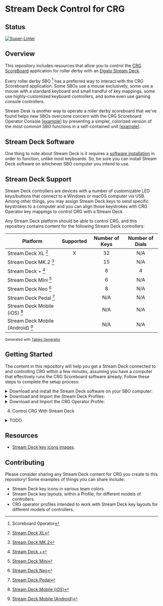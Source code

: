 # Stream Deck Control for CRG

## Status

[![Super-Linter](https://github.com/rcrderby/crg-streamdeck/actions/workflows/lint-files.yml/badge.svg)](https://github.com/marketplace/actions/super-linter)

## Overview

This repository includes resources that allow you to control the [CRG ScoreBoard](https://github.com/rollerderby/scoreboard "CRG ScoreBoard Git Repository") application for roller derby with an [Elgato Stream Deck](https://www.elgato.com/us/en/s/welcome-to-stream-deck "Elgato Stream Deck").

Every roller derby SBO [^1] has a preferred way to interact with the CRG Scoreboard application.  Some SBOs use a mouse exclusively, some use a mouse with a standard keyboard and small handful of key mappings, some use highly-customized keyboard controllers, and some even use gaming console controllers.

Stream Desk is another way to operate a roller derby scoreboard that we've found helps new SBOs overcome concern with the CRG Scoreboard Operator Console \[[example](/docs/images/crg/crg-operator-console-example.png "CRG Scoreboard Operator Console Example Image")\] by presenting a simpler, colorized version of the most common SBO functions in a self-contained unit \[[example](/docs/images/stream-deck/32-button-profiles/stream-deck-32-black-vs-white-page-1.png "Stream Deck Example Image")\].

## Stream Deck Software

One thing to note about Stream Deck is it requires a [software installation](https://www.elgato.com/us/en/s/downloads "Stream Deck Software Downloads") in order to function, unlike most keyboards.  So, be sure you can install Stream Deck software on whichever SBO computer you intend to use.

## Stream Deck Support

Stream Deck controllers are devices with a number of customizable LED keys/buttons that connect to a Windows or macOS computer via USB.  Among other things, you may assign Stream Deck keys to send specific keystrokes to a computer and you can align those keystrokes with CRG Operator key mappings to control CRG with a Stream Deck.

Any Stream Deck platform should be able to control CRG, and this repository contains content for the following Stream Deck controllers:

|            **Platform**           | **Supported** | **Number of Keys** | **Number of Dials** |
|---------------------------------- |:-------------:|:------------------:|:-------------------:|
| Stream Deck XL [^2]               |       X       |         32         |         N/A         |
| Stream Deck MK.2 [^3]             |               |         15         |         N/A         |
| Stream Deck + [^4]                |               |          8         |          4          |
| Stream Deck Mini [^5]             |               |          6         |         N/A         |
| Stream Deck Neo [^6]              |               |          8         |         N/A         |
| Stream Deck Pedal [^7]            |               |         N/A        |         N/A         |
| Stream Deck Mobile (iOS) [^8]     |               |         N/A        |         N/A         |
| Stream Deck Mobile (Android) [^9] |               |         N/A        |         N/A         |

<sub>Generated with [Tables Generator](https://www.tablesgenerator.com/markdown_tables "Tables Generator")</sub>

## Getting Started

The content in this repository will help you get a Stream Deck connected to and controlling CRG within a few minutes, assuming you have a computer that effectively runs the CRG Scoreboard software already.  Follow these steps to complete the setup process:

<details>
  <summary>
    Download and install the Stream Deck software on your SBO computer:
  </summary>

  The Stream Deck software allows your computer to recognize and interact with a [Stream Deck controller](#stream-deck-support "Stream Deck Controller Platforms").  You must install the Stream Deck software before for your Stream Deck controller to function.

  1. Open a web browser on your SBO computer and navigate to [Elgato Software Downloads](https://www.elgato.com/us/en/s/downloads "Elgato Software Downloads").

  2. Locate and download the `Stream Deck` software for macOS or Windows to your SBO computer.

  3. Install the Stream Deck software on your SBO computer.

</details>

<details>
  <summary>
    Download and Import the Stream Deck Profiles:
  </summary>

  Once you have the Stream Deck software installed on your SBO computer, you can download and install the Stream Deck Profiles for CRG in this repository.  These Stream Deck Profiles contain the key icons and key mapping configurations necessary to work with the CRG Operator Profile, and its keyboard mappings, that you will import in the next step.
  
  1. Use your web browser to navigate to the [`streamdeck-profiles` directory](/streamdeck-profiles "Stream Deck Profiles directory") of this repository where you will find the available Stream Deck Profiles for CRG.
  2. Download the appropriate Stream Deck Profiles to your SBO computer, and note there are different Profiles for macOS and Windows because the Stream Deck Software key mappings do not work across platforms.

  3. Open the Stream Deck Software configuration window and click the gear icon in the top menu to access the Stream Deck `Preferences` window \[[example](/docs/images/stream-deck/preferences/streamdeck-preferences.png "Stream Deck Preferences Window")\].

  4. Click on the `Profiles` tab, click to expand the action menu, and click `Import...` \[[example](/docs/images/stream-deck/preferences/streamdeck-import-profile.png "Stream Deck Import Profile")\].

  5. Select and import the applicable Stream Deck Profiles that you downloaded to your SBO computer.

  6. Close the `Preferences` Windows and review the profiles you imported:

- [Black vs. White page 1 example](/docs/images/stream-deck/32-button-profiles/stream-deck-32-black-vs-white-page-1.png "Black vs. White page 1 example")

- [Black vs. White page 2 example](/docs/images/stream-deck/32-button-profiles/stream-deck-32-black-vs-white-page-2.png "Black vs. White page 2 example")

- [White vs. Black page 1 example](/docs/images/stream-deck/32-button-profiles/stream-deck-32-white-vs-black-page-1.png "White vs. Black page 1 example")

- [White vs. Black page 2 example](/docs/images/stream-deck/32-button-profiles/stream-deck-32-white-vs-black-page-2.png "White vs. Black page 2 example")

</details>

<details>
  <summary>
    Download and Import the CRG Operator Profile:
  </summary>

  The CRG Operator profile in this repository contains the configuration that maps CRG Operator Panel functions to keyboard keys for interaction with a Stream Deck.

  1. Use the web browser on your SBO computer to navigate to the [`crg-operator-profiles` directory](/crg-operator-profiles "CRG Operator Profiles directory").

  2. Download the profile file named [`crg-operator-streamdeck.json`](/crg-operator-profiles/crg-operator-streamdeck.json) to the SBO computer.

  3. Log on to your SBO CRG instance and click on the `Games / Teams / Rulesets` link \[[example](/docs/images/crg/crg-operator-console-main-page.png)\].

  4. Click on the `Choose File` button, select the `crg-operator-streamdeck.json` file, and click the `Import JSON` button \[[example](/docs/images/crg/crg-operator-console-main-page.png)\].

</details>

4. Control CRG With Stream Deck

<details>
  <summary>
    TODO
  </summary>

</details>

## Resources

- [Stream Deck key icons images](/streamdeck-icons "Stream Deck key icons images").

## Contributing

Please consider sharing any Stream Deck content for CRG you create to this repository!  Some examples of things you can share include:

- Stream Deck key icons in various team colors.
- Stream Deck key layouts, within a Profile, for different models of controllers.
- CRG operator profiles intended to work with Stream Deck key layouts for different models of controllers.

[^1]: Scoreboard Operator
[^2]: [Stream Deck XL](https://www.elgato.com/us/en/p/stream-deck-xl "Stream Deck XL")
[^3]: [Stream Deck MK.2](https://www.elgato.com/us/en/p/stream-deck-mk2-black "Stream Deck MK.2")
[^4]: [Stream Deck +](https://www.elgato.com/us/en/p/stream-deck-plus-black "Stream Deck +")
[^5]: [Stream Deck Mini](https://www.elgato.com/us/en/p/stream-deck-mini "Stream Deck Mini")
[^6]: [Stream Deck Neo](https://www.elgato.com/us/en/p/stream-deck-neo "Stream Deck Neo")
[^7]: [Stream Deck Pedal](https://www.elgato.com/us/en/p/stream-deck-pedal "Stream Deck Pedal")
[^8]: [Stream Deck Mobile (iOS)](https://www.elgato.com/us/en/s/stream-deck-mobile "Stream Deck Mobile (iOS)")
[^9]: [Stream Deck Mobile (Android)](https://www.elgato.com/us/en/s/stream-deck-mobile-android "Stream Deck Mobile (Android")

